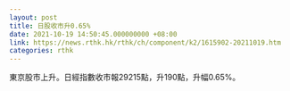```yaml
---
layout: post
title: 日股收市升0.65%
date: 2021-10-19 14:50:45.000000000 +08:00
link: https://news.rthk.hk/rthk/ch/component/k2/1615902-20211019.htm
categories: rthk
---
```


東京股市上升。日經指數收市報29215點，升190點，升幅0.65%。
